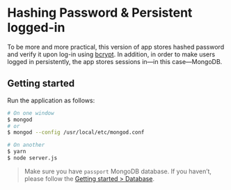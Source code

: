 # Hashing Password & Persistent logged-in

To be more and more practical, this version of app stores hashed password and verify it upon log-in using [bcrypt](https://www.npmjs.com/package/bcrypt). In addition, in order to make users logged in persistently, the app stores sessions in—in this case—MongoDB.

## Getting started

Run the application as follows:

```bash
# On one window
$ mongod
# or
$ mongod --config /usr/local/etc/mongod.conf

# On another
$ yarn
$ node server.js 
```

> Make sure you have `passport` MongoDB database. If you haven’t, please follow the [Getting started > Database](https://github.com/zacfukuda/passport#database).